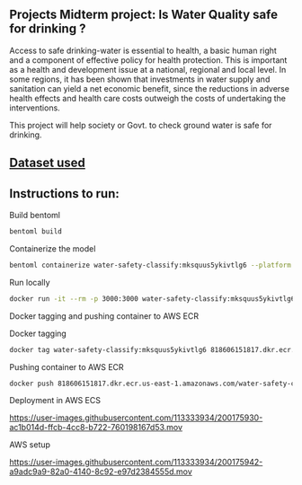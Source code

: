 ## Projects Midterm project: Is Water Quality safe for drinking ?
Access to safe drinking-water is essential to health, a basic human right and a component of effective policy for health protection. This is important as a health and development issue at a national, regional and local level. In some regions, it has been shown that investments in water supply and sanitation can yield a net economic benefit, since the reductions in adverse health effects and health care costs outweigh the costs of undertaking the interventions.

This project will help society or Govt. to check ground water is safe for drinking.

##  [Dataset used](https://www.kaggle.com/datasets/adityakadiwal/water-potability)


## Instructions to run:

Build bentoml 
```sh
bentoml build
```

Containerize the model
```sh
bentoml containerize water-safety-classify:mksquus5ykivtlg6 --platform linux/amd64
```

Run locally
```sh
docker run -it --rm -p 3000:3000 water-safety-classify:mksquus5ykivtlg6
```

Docker tagging and pushing container to AWS ECR

Docker tagging
```sh
docker tag water-safety-classify:mksquus5ykivtlg6 818606151817.dkr.ecr.us-east-1.amazonaws.com/water-safety-classify:latest
```

Pushing container to AWS ECR
```sh
docker push 818606151817.dkr.ecr.us-east-1.amazonaws.com/water-safety-classify:latest
```

Deployment in AWS ECS 


https://user-images.githubusercontent.com/113333934/200175930-ac1b014d-ffcb-4cc8-b722-760198167d53.mov



AWS setup 





https://user-images.githubusercontent.com/113333934/200175942-a9adc9a9-82a0-4140-8c92-e97d2384555d.mov








